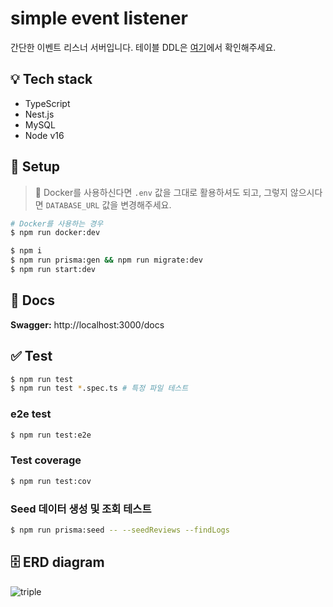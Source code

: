 # simple event listener

간단한 이벤트 리스너 서버입니다. 테이블 DDL은 [여기](https://github.com/well-balanced/simple-event-listener/blob/main/prisma/migrations/20220628114322_/migration.sql)에서 확인해주세요.

## 💡 Tech stack

- TypeScript
- Nest.js
- MySQL
- Node v16


## 🔨 Setup
> 📌 Docker를 사용하신다면 `.env` 값을 그대로 활용하셔도 되고, 그렇지 않으시다면 `DATABASE_URL` 값을 변경해주세요.

```sh
# Docker를 사용하는 경우
$ npm run docker:dev

$ npm i
$ npm run prisma:gen && npm run migrate:dev
$ npm run start:dev
```

## 📄 Docs

**Swagger:** http://localhost:3000/docs


## ✅ Test

```sh
$ npm run test
$ npm run test *.spec.ts # 특정 파일 테스트
```

### e2e test

```sh
$ npm run test:e2e
```

### Test coverage

```sh
$ npm run test:cov
```

### Seed 데이터 생성 및 조회 테스트

```sh
$ npm run prisma:seed -- --seedReviews --findLogs
```

## 🗄 ERD diagram

![triple](https://user-images.githubusercontent.com/48206623/176199054-05ee58dd-3a79-403c-b0bb-5eb144b4b962.png)
